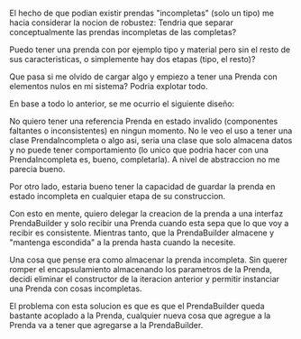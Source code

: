 El hecho de que podian existir prendas "incompletas" (solo un tipo) me hacia considerar la nocion de robustez:
Tendria que separar conceptualmente las prendas incompletas de las completas? 

Puedo tener una prenda con por ejemplo tipo y material pero sin el resto de sus caracteristicas, o simplemente
hay dos etapas (tipo, el resto)? 

Que pasa si me olvido de cargar algo y empiezo a tener una Prenda con elementos nulos
en mi sistema? Podria explotar todo. 

En base a todo lo anterior, se me ocurrio el siguiente diseño:

 No quiero tener una referencia Prenda en estado invalido (componentes faltantes o inconsistentes) en ningun momento.
 No le veo el uso a tener una clase PrendaIncompleta o algo asi, seria una clase que solo almacena datos y no puede
 tener comportamiento (lo unico que podria hacer con una PrendaIncompleta es, bueno, completarla). 
 A nivel de abstraccion no me parecia bueno.
 
 Por otro lado, estaria bueno tener la capacidad de guardar la prenda en estado incompleta en cualquier etapa de su construccion.
 
 Con esto en mente, quiero delegar la creacion de la prenda a una interfaz PrendaBuilder y solo recibir una Prenda
 cuando esta sepa que lo que voy a recibir es consistente. Mientras tanto, que la PrendaBuilder almacene y "mantenga
 escondida" a la prenda hasta cuando la necesite.
 
 Una cosa que pense era como almacenar la prenda incompleta. Sin querer romper el encapsulamiento almacenando los
 parametros de la Prenda, decidi eliminar el constructor de la iteracion anterior y permitir instanciar una Prenda
 con cosas incompletas. 
 
 El problema con esta solucion es que es que el PrendaBuilder queda bastante acoplado a la Prenda, cualquier nueva cosa
 que agregue a la Prenda va a tener que agregarse a la PrendaBuilder. 
